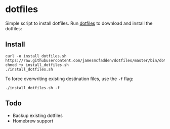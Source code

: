# dotfiles

Simple script to install dotfiles. Run [dotfiles](https://github.com/jamesmcfadden/dotfiles/blob/master/bin/dotfiles) to download and install the dotfiles:

## Install

```
curl -o install_dotfiles.sh https://raw.githubusercontent.com/jamesmcfadden/dotfiles/master/bin/dotfiles
chmod +x install_dotfiles.sh
./install_dotfiles.sh
```

To force overwriting existing destination files, use the `-f` flag:

```
./install_dotfiles.sh -f
```

## Todo

- Backup existing dotfiles
- Homebrew support
